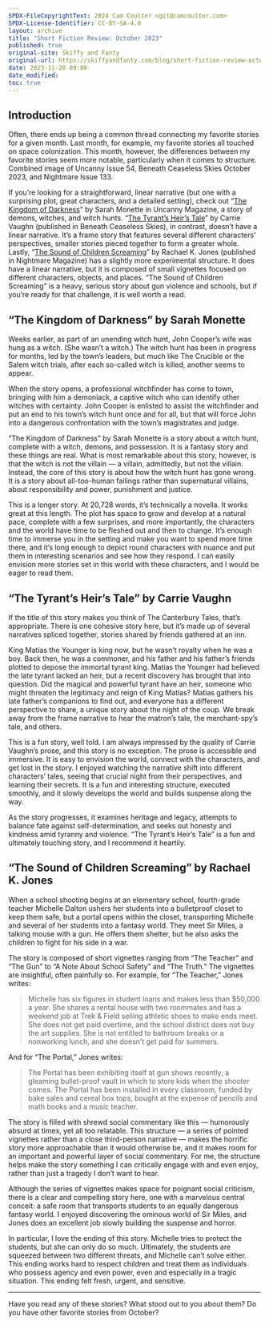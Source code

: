 ```yaml
---
SPDX-FileCopyrightText: 2024 Cam Coulter <git@camcoulter.com>
SPDX-License-Identifier: CC-BY-SA-4.0
layout: archive
title: "Short Fiction Review: October 2023"
published: true
original-site: Skiffy and Fanty
original-url: https://skiffyandfanty.com/blog/short-fiction-review-october-2023/
date: 2023-11-20 09:00
date_modified: 
toc: true
---
```


## Introduction

Often, there ends up being a common thread connecting my favorite stories for a given month. Last month, for example, my favorite stories all touched on space colonization. This month, however, the differences between my favorite stories seem more notable, particularly when it comes to structure.
Combined image of Uncanny Issue 54, Beneath Ceaseless Skies October 2023, and Nightmare Issue 133.

If you’re looking for a straightforward, linear narrative (but one with a surprising plot, great characters, and a detailed setting), check out “[The Kingdom of Darkness](https://www.uncannymagazine.com/article/the-kingdom-of-darkness/)” by Sarah Monette in Uncanny Magazine, a story of demons, witches, and witch hunts. “[The Tyrant’s Heir’s Tale](https://www.beneath-ceaseless-skies.com/stories/the-tyrants-heirs-tale/)” by Carrie Vaughn (published in Beneath Ceaseless Skies), in contrast, doesn’t have a linear narrative. It’s a frame story that features several different characters’ perspectives, smaller stories pieced together to form a greater whole. Lastly, “[The Sound of Children Screaming](https://www.nightmare-magazine.com/fiction/the-sound-of-children-screaming/)” by Rachael K. Jones (published in Nightmare Magazine) has a slightly more experimental structure. It does have a linear narrative, but it is composed of small vignettes focused on different characters, objects, and places. “The Sound of Children Screaming” is a heavy, serious story about gun violence and schools, but if you’re ready for that challenge, it is well worth a read.

## “The Kingdom of Darkness” by Sarah Monette

Weeks earlier, as part of an unending witch hunt, John Cooper’s wife was hung as a witch. (She wasn’t a witch.) The witch hunt has been in progress for months, led by the town’s leaders, but much like The Crucible or the Salem witch trials, after each so-called witch is killed, another seems to appear.

When the story opens, a professional witchfinder has come to town, bringing with him a demoniack, a captive witch who can identify other witches with certainty. John Cooper is enlisted to assist the witchfinder and put an end to his town’s witch hunt once and for all, but that will force John into a dangerous confrontation with the town’s magistrates and judge.

“The Kingdom of Darkness” by Sarah Monette is a story about a witch hunt, complete with a witch, demons, and possession. It is a fantasy story and these things are real. What is most remarkable about this story, however, is that the witch is not the villain — a villain, admittedly, but not the villain. Instead, the core of this story is about how the witch hunt has gone wrong. It is a story about all-too-human failings rather than supernatural villains, about responsibility and power, punishment and justice.

This is a longer story. At 20,728 words, it’s technically a novella. It works great at this length. The plot has space to grow and develop at a natural pace, complete with a few surprises, and more importantly, the characters and the world have time to be fleshed out and then to change. It’s enough time to immerse you in the setting and make you want to spend more time there, and it’s long enough to depict round characters with nuance and put them in interesting scenarios and see how they respond. I can easily envision more stories set in this world with these characters, and I would be eager to read them.

## “The Tyrant’s Heir’s Tale” by Carrie Vaughn

If the title of this story makes you think of The Canterbury Tales, that’s appropriate. There is one cohesive story here, but it’s made up of several narratives spliced together, stories shared by friends gathered at an inn.

King Matias the Younger is king now, but he wasn’t royalty when he was a boy. Back then, he was a commoner, and his father and his father’s friends plotted to depose the immortal tyrant king. Matias the Younger had believed the late tyrant lacked an heir, but a recent discovery has brought that into question. Did the magical and powerful tyrant have an heir, someone who might threaten the legitimacy and reign of King Matias? Matias gathers his late father’s companions to find out, and everyone has a different perspective to share, a unique story about the night of the coup. We break away from the frame narrative to hear the matron’s tale, the merchant-spy’s tale, and others.

This is a fun story, well told. I am always impressed by the quality of Carrie Vaughn’s prose, and this story is no exception. The prose is accessible and immersive. It is easy to envision the world, connect with the characters, and get lost in the story. I enjoyed watching the narrative shift into different characters’ tales, seeing that crucial night from their perspectives, and learning their secrets. It is a fun and interesting structure, executed smoothly, and it slowly develops the world and builds suspense along the way.

As the story progresses, it examines heritage and legacy, attempts to balance fate against self-determination, and seeks out honesty and kindness amid tyranny and violence. “The Tyrant’s Heir’s Tale” is a fun and ultimately touching story, and I recommend it heartily.

## “The Sound of Children Screaming” by Rachael K. Jones

When a school shooting begins at an elementary school, fourth-grade teacher Michelle Dalton ushers her students into a bulletproof closet to keep them safe, but a portal opens within the closet, transporting Michelle and several of her students into a fantasy world. They meet Sir Miles, a talking mouse with a gun. He offers them shelter, but he also asks the children to fight for his side in a war.

The story is composed of short vignettes ranging from “The Teacher” and “The Gun” to “A Note About School Safety” and “The Truth.” The vignettes are insightful, often painfully so. For example, for “The Teacher,” Jones writes:

> Michelle has six figures in student loans and makes less than $50,000 a year. She shares a rental house with two roommates and has a weekend job at Trek & Field selling athletic shoes to make ends meet. She does not get paid overtime, and the school district does not buy the art supplies. She is not entitled to bathroom breaks or a nonworking lunch, and she doesn’t get paid for summers.

And for “The Portal,” Jones writes:

> The Portal has been exhibiting itself at gun shows recently, a gleaming bullet-proof vault in which to store kids when the shooter comes. The Portal has been installed in every classroom, funded by bake sales and cereal box tops, bought at the expense of pencils and math books and a music teacher.

The story is filled with shrewd social commentary like this — humorously absurd at times, yet all too relatable. This structure — a series of pointed vignettes rather than a close third-person narrative — makes the horrific story more approachable than it would otherwise be, and it makes room for an important and powerful layer of social commentary. For me, the structure helps make the story something I can critically engage with and even enjoy, rather than just a tragedy I don’t want to hear.

Although the series of vignettes makes space for poignant social criticism, there is a clear and compelling story here, one with a marvelous central conceit: a safe room that transports students to an equally dangerous fantasy world. I enjoyed discovering the ominous world of Sir Miles, and Jones does an excellent job slowly building the suspense and horror.

In particular, I love the ending of this story. Michelle tries to protect the students, but she can only do so much. Ultimately, the students are squeezed between two different threats, and Michelle can’t solve either. This ending works hard to respect children and treat them as individuals who possess agency and even power, even and especially in a tragic situation. This ending felt fresh, urgent, and sensitive.

***

Have you read any of these stories? What stood out to you about them? Do you have other favorite stories from October?
